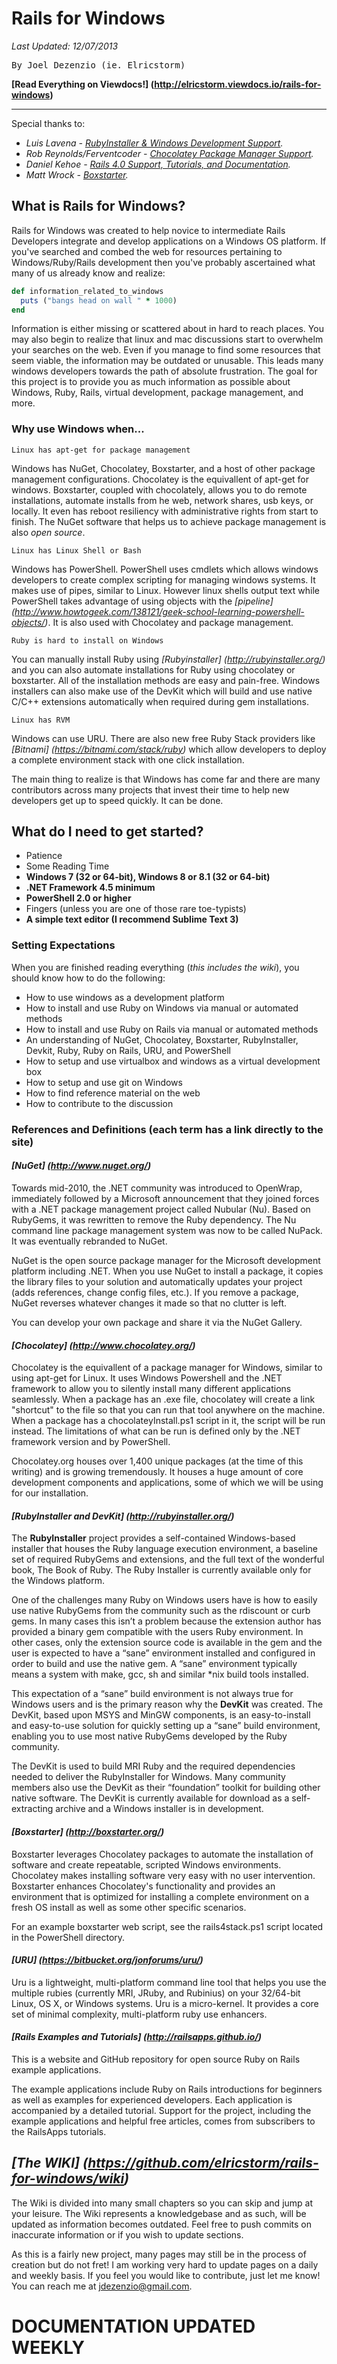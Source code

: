 Rails for Windows
================================
*Last Updated:  12/07/2013*
<pre>By Joel Dezenzio (ie. Elricstorm)</pre>
**[Read Everything on Viewdocs!] (http://elricstorm.viewdocs.io/rails-for-windows)**

<hr>

Special thanks to:

*  *Luis Lavena - [RubyInstaller & Windows Development Support](http://rubyinstaller.org/).*
*  *Rob Reynolds/Ferventcoder - [Chocolatey Package Manager Support](http://chocolatey.org/).*
*  *Daniel Kehoe - [Rails 4.0 Support, Tutorials, and Documentation](http://railsapps.github.io/).*
*  *Matt Wrock - [Boxstarter](http://boxstarter.org/).*

What is Rails for Windows?
--------------------------------

Rails for Windows was created to help novice to intermediate Rails Developers integrate and develop applications
on a Windows OS platform.  If you've searched and combed the web for resources pertaining to Windows/Ruby/Rails
development then you've probably ascertained what many of us already know and realize:

````ruby
def information_related_to_windows
  puts ("bangs head on wall " * 1000)
end
````

Information is either missing or scattered about in hard to reach places.  You may also begin to realize that
linux and mac discussions start to overwhelm your searches on the web.  Even if you manage to find some resources
that seem viable, the information may be outdated or unusable.  This leads many windows developers towards the path
of absolute frustration.  The goal for this project is to provide you as much information as possible about Windows,
Ruby, Rails, virtual development, package management, and more.

### Why use Windows when...

    Linux has apt-get for package management

Windows has NuGet, Chocolatey, Boxstarter, and a host of other package management configurations.  Chocolatey is
the equivallent of apt-get for windows. Boxstarter, coupled with chocolately, allows you to do remote installations, automate installs from
he web, network shares, usb keys, or locally.  It even has reboot resiliency with administrative rights from
start to finish. The NuGet software that helps us to achieve package management is also <i>open source</i>.

    Linux has Linux Shell or Bash

Windows has PowerShell.  PowerShell uses cmdlets which allows windows developers to create complex scripting for
managing windows systems.  It makes use of pipes, similar to Linux. However linux shells output text while PowerShell
takes advantage of using objects with the *[pipeline] (http://www.howtogeek.com/138121/geek-school-learning-powershell-objects/)*.  It
is also used with Chocolatey and package management.

    Ruby is hard to install on Windows

You can manually install Ruby using *[Rubyinstaller] (http://rubyinstaller.org/)* and you can also automate
installations for Ruby using chocolatey or boxstarter.  All of the installation methods are easy and pain-free. Windows
installers can also make use of the DevKit which will build and use native C/C++ extensions automatically
when required during gem installations.

    Linux has RVM

Windows can use URU.  There are also new free Ruby Stack providers like *[Bitnami] (https://bitnami.com/stack/ruby)* which
allow developers to deploy a complete environment stack with one click installation.

The main thing to realize is that Windows has come far and there are many contributors across many projects that
invest their time to help new developers get up to speed quickly.  It can be done.

What do I need to get started?
-------------------------------

* Patience
* Some Reading Time
* <b>Windows 7 (32 or 64-bit), Windows 8 or 8.1 (32 or 64-bit)</b>
* <b>.NET Framework 4.5 minimum</b>
* <b>PowerShell 2.0 or higher</b>
* Fingers (unless you are one of those rare toe-typists)
* <b>A simple text editor (I recommend Sublime Text 3)</b>

### Setting Expectations

When you are finished reading everything (<i>this includes the wiki</i>), you should know how to do the following:

* How to use windows as a development platform
* How to install and use Ruby on Windows via manual or automated methods
* How to install and use Ruby on Rails via manual or automated methods
* An understanding of NuGet, Chocolatey, Boxstarter, RubyInstaller, Devkit, Ruby, Ruby on Rails, URU, and PowerShell
* How to setup and use virtualbox and windows as a virtual development box
* How to setup and use git on Windows
* How to find reference material on the web
* How to contribute to the discussion

### References and Definitions (each term has a link directly to the site)

#### *[NuGet] (http://www.nuget.org/)*

Towards mid-2010, the .NET community was introduced to OpenWrap, immediately followed by a Microsoft announcement
that they joined forces with a .NET package management project called Nubular (Nu). Based on RubyGems, it was
rewritten to remove the Ruby dependency. The Nu command line package management system was now to be called
NuPack. It was eventually rebranded to NuGet.

NuGet is the open source package manager for the Microsoft development platform including .NET.  When you use NuGet to install
a package, it copies the library files to your solution and automatically updates your project
(adds references, change config files, etc.). If you remove a package, NuGet reverses whatever changes it made so
that no clutter is left.

You can develop your own package and share it via the NuGet Gallery.

#### *[Chocolatey] (http://www.chocolatey.org/)*

Chocolatey is the equivallent of a package manager for Windows, similar to using apt-get for Linux.  It uses
Windows Powershell and the .NET framework to allow you to silently install many different applications
seamlessly.  When a package has an .exe file, chocolatey will create a link "shortcut" to the file so that you
can run that tool anywhere on the machine.  When a package has a chocolateyInstall.ps1 script in it, the script
will be run instead.  The limitations of what can be run is defined only by the .NET framework version and
by PowerShell.

Chocolatey.org houses over 1,400 unique packages (at the time of this writing) and is growing tremendously.  It
houses a huge amount of core development components and applications, some of which we will be using for our
installation.

#### *[RubyInstaller and DevKit] (http://rubyinstaller.org/)*

The <b>RubyInstaller</b> project provides a self-contained Windows-based installer that houses the Ruby language
execution environment, a baseline set of required RubyGems and extensions, and the full text of the wonderful
book, The Book of Ruby.  The Ruby Installer is currently available only for the Windows platform.

One of the challenges many Ruby on Windows users have is how to easily use native RubyGems from the community
such as the rdiscount or curb gems. In many cases this isn’t a problem because the extension author has
provided a binary gem compatible with the users Ruby environment. In other cases, only the extension source
code is available in the gem and the user is expected to have a “sane” environment installed and configured
in order to build and use the native gem. A “sane” environment typically means a system with make, gcc, sh
and similar *nix build tools installed.

This expectation of a “sane” build environment is not always true for Windows users and is the primary reason
why the <b>DevKit</b> was created. The DevKit, based upon MSYS and MinGW components, is an easy-to-install and
easy-to-use solution for quickly setting up a “sane” build environment, enabling you to use most native
RubyGems developed by the Ruby community.

The DevKit is used to build MRI Ruby and the required dependencies needed to deliver the RubyInstaller for
Windows. Many community members also use the DevKit as their “foundation” toolkit for building other
native software.  The DevKit is currently available for download as a self-extracting archive and a
Windows installer is in development.

#### *[Boxstarter] (http://boxstarter.org/)*

Boxstarter leverages Chocolatey packages to automate the installation of software and create repeatable,
scripted Windows environments. Chocolatey makes installing software very easy with no user
intervention. Boxstarter enhances Chocolatey's functionality and provides an environment that is optimized
for installing a complete environment on a fresh OS install as well as some other specific scenarios.

For an example boxstarter web script, see the rails4stack.ps1 script located in the PowerShell directory.

#### *[URU] (https://bitbucket.org/jonforums/uru/)*

Uru is a lightweight, multi-platform command line tool that helps you use the multiple
rubies (currently MRI, JRuby, and Rubinius) on your 32/64-bit Linux, OS X, or Windows systems. Uru is
a micro-kernel. It provides a core set of minimal complexity, multi-platform ruby use enhancers.

#### *[Rails Examples and Tutorials] (http://railsapps.github.io/)*

This is a website and GitHub repository for open source Ruby on Rails example applications.

The example applications include Ruby on Rails introductions for beginners as well as examples for
experienced developers. Each application is accompanied by a detailed tutorial. Support for the
project, including the example applications and helpful free articles, comes from subscribers to the
RailsApps tutorials.


## *[The WIKI] (https://github.com/elricstorm/rails-for-windows/wiki)*

The Wiki is divided into many small chapters so you can skip and jump at your leisure.  The Wiki represents
a knowledgebase and as such, will be updated as information becomes outdated.  Feel free to push commits
on inaccurate information or if you wish to update sections.

As this is a fairly new project, many pages may still be in the process of creation but do not fret!  I am working
very hard to update pages on a daily and weekly basis.  If you feel you would like to contribute, just let me know!
You can reach me at jdezenzio@gmail.com.


DOCUMENTATION UPDATED WEEKLY
==================================
